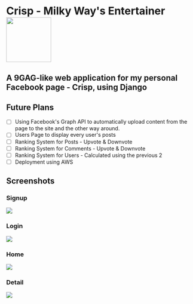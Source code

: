 # Crisp - Milky Way's Entertainer <img src="https://i.imgur.com/GN9nIWf.png" height="120">

## A 9GAG-like web application for my personal Facebook page - Crisp, using Django


## Future Plans
- [ ] Using Facebook's Graph API to automatically upload content from the page to the site and the other way around.
- [ ] Users Page to display every user's posts
- [ ] Ranking System for Posts - Upvote & Downvote
- [ ] Ranking System for Comments - Upvote & Downvote
- [ ] Ranking System for Users - Calculated using the previous 2
- [ ] Deployment using AWS

## Screenshots
### Signup
<img src="https://i.imgur.com/mpeyBeA.png">

### Login
<img src="https://i.imgur.com/LWggCmg.png">

### Home
<img src="https://i.imgur.com/zwcvdv1.png">

### Detail
<img src="https://i.imgur.com/Ddh2y42.png">
